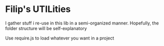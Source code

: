 # Filip's UTILities

I gather stuff i re-use in this lib in a semi-organized manner. Hopefully, the folder structure will be self-explanatory

Use require.js to load whatever you want in a project

